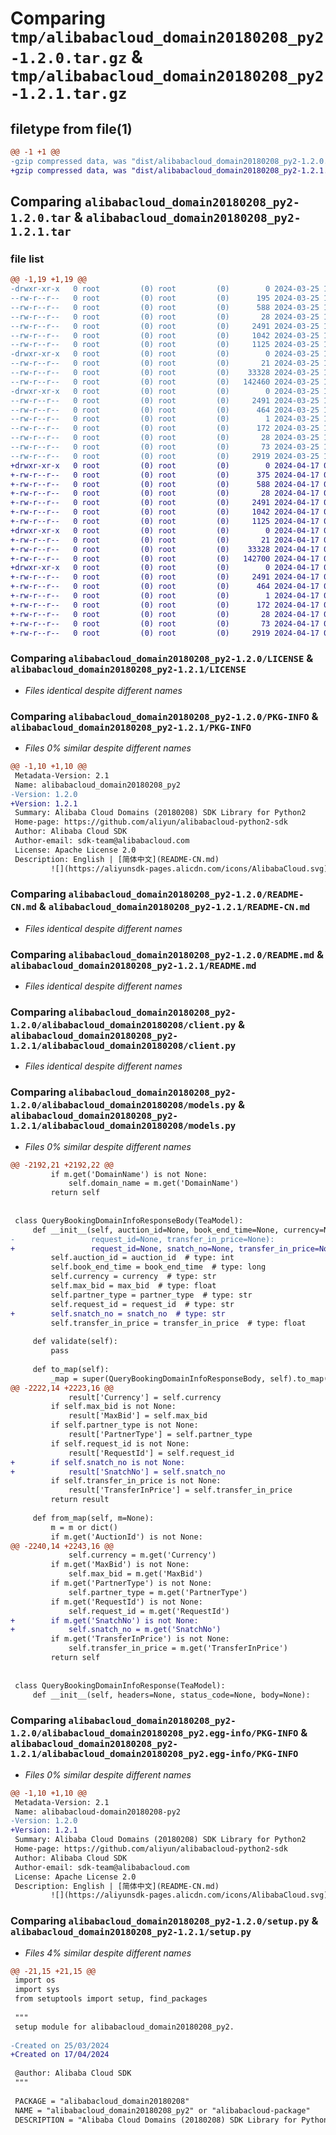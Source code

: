 # Comparing `tmp/alibabacloud_domain20180208_py2-1.2.0.tar.gz` & `tmp/alibabacloud_domain20180208_py2-1.2.1.tar.gz`

## filetype from file(1)

```diff
@@ -1 +1 @@
-gzip compressed data, was "dist/alibabacloud_domain20180208_py2-1.2.0.tar", last modified: Mon Mar 25 17:10:17 2024, max compression
+gzip compressed data, was "dist/alibabacloud_domain20180208_py2-1.2.1.tar", last modified: Wed Apr 17 03:24:37 2024, max compression
```

## Comparing `alibabacloud_domain20180208_py2-1.2.0.tar` & `alibabacloud_domain20180208_py2-1.2.1.tar`

### file list

```diff
@@ -1,19 +1,19 @@
-drwxr-xr-x   0 root         (0) root         (0)        0 2024-03-25 17:10:17.000000 alibabacloud_domain20180208_py2-1.2.0/
--rw-r--r--   0 root         (0) root         (0)      195 2024-03-25 17:10:17.000000 alibabacloud_domain20180208_py2-1.2.0/ChangeLog.md
--rw-r--r--   0 root         (0) root         (0)      588 2024-03-25 17:10:17.000000 alibabacloud_domain20180208_py2-1.2.0/LICENSE
--rw-r--r--   0 root         (0) root         (0)       28 2024-03-25 17:10:17.000000 alibabacloud_domain20180208_py2-1.2.0/MANIFEST.in
--rw-r--r--   0 root         (0) root         (0)     2491 2024-03-25 17:10:17.000000 alibabacloud_domain20180208_py2-1.2.0/PKG-INFO
--rw-r--r--   0 root         (0) root         (0)     1042 2024-03-25 17:10:17.000000 alibabacloud_domain20180208_py2-1.2.0/README-CN.md
--rw-r--r--   0 root         (0) root         (0)     1125 2024-03-25 17:10:17.000000 alibabacloud_domain20180208_py2-1.2.0/README.md
-drwxr-xr-x   0 root         (0) root         (0)        0 2024-03-25 17:10:17.000000 alibabacloud_domain20180208_py2-1.2.0/alibabacloud_domain20180208/
--rw-r--r--   0 root         (0) root         (0)       21 2024-03-25 17:10:17.000000 alibabacloud_domain20180208_py2-1.2.0/alibabacloud_domain20180208/__init__.py
--rw-r--r--   0 root         (0) root         (0)    33328 2024-03-25 17:10:17.000000 alibabacloud_domain20180208_py2-1.2.0/alibabacloud_domain20180208/client.py
--rw-r--r--   0 root         (0) root         (0)   142460 2024-03-25 17:10:17.000000 alibabacloud_domain20180208_py2-1.2.0/alibabacloud_domain20180208/models.py
-drwxr-xr-x   0 root         (0) root         (0)        0 2024-03-25 17:10:17.000000 alibabacloud_domain20180208_py2-1.2.0/alibabacloud_domain20180208_py2.egg-info/
--rw-r--r--   0 root         (0) root         (0)     2491 2024-03-25 17:10:17.000000 alibabacloud_domain20180208_py2-1.2.0/alibabacloud_domain20180208_py2.egg-info/PKG-INFO
--rw-r--r--   0 root         (0) root         (0)      464 2024-03-25 17:10:17.000000 alibabacloud_domain20180208_py2-1.2.0/alibabacloud_domain20180208_py2.egg-info/SOURCES.txt
--rw-r--r--   0 root         (0) root         (0)        1 2024-03-25 17:10:17.000000 alibabacloud_domain20180208_py2-1.2.0/alibabacloud_domain20180208_py2.egg-info/dependency_links.txt
--rw-r--r--   0 root         (0) root         (0)      172 2024-03-25 17:10:17.000000 alibabacloud_domain20180208_py2-1.2.0/alibabacloud_domain20180208_py2.egg-info/requires.txt
--rw-r--r--   0 root         (0) root         (0)       28 2024-03-25 17:10:17.000000 alibabacloud_domain20180208_py2-1.2.0/alibabacloud_domain20180208_py2.egg-info/top_level.txt
--rw-r--r--   0 root         (0) root         (0)       73 2024-03-25 17:10:17.000000 alibabacloud_domain20180208_py2-1.2.0/setup.cfg
--rw-r--r--   0 root         (0) root         (0)     2919 2024-03-25 17:10:17.000000 alibabacloud_domain20180208_py2-1.2.0/setup.py
+drwxr-xr-x   0 root         (0) root         (0)        0 2024-04-17 03:24:37.000000 alibabacloud_domain20180208_py2-1.2.1/
+-rw-r--r--   0 root         (0) root         (0)      375 2024-04-17 03:24:36.000000 alibabacloud_domain20180208_py2-1.2.1/ChangeLog.md
+-rw-r--r--   0 root         (0) root         (0)      588 2024-04-17 03:24:36.000000 alibabacloud_domain20180208_py2-1.2.1/LICENSE
+-rw-r--r--   0 root         (0) root         (0)       28 2024-04-17 03:24:36.000000 alibabacloud_domain20180208_py2-1.2.1/MANIFEST.in
+-rw-r--r--   0 root         (0) root         (0)     2491 2024-04-17 03:24:37.000000 alibabacloud_domain20180208_py2-1.2.1/PKG-INFO
+-rw-r--r--   0 root         (0) root         (0)     1042 2024-04-17 03:24:36.000000 alibabacloud_domain20180208_py2-1.2.1/README-CN.md
+-rw-r--r--   0 root         (0) root         (0)     1125 2024-04-17 03:24:36.000000 alibabacloud_domain20180208_py2-1.2.1/README.md
+drwxr-xr-x   0 root         (0) root         (0)        0 2024-04-17 03:24:37.000000 alibabacloud_domain20180208_py2-1.2.1/alibabacloud_domain20180208/
+-rw-r--r--   0 root         (0) root         (0)       21 2024-04-17 03:24:36.000000 alibabacloud_domain20180208_py2-1.2.1/alibabacloud_domain20180208/__init__.py
+-rw-r--r--   0 root         (0) root         (0)    33328 2024-04-17 03:24:36.000000 alibabacloud_domain20180208_py2-1.2.1/alibabacloud_domain20180208/client.py
+-rw-r--r--   0 root         (0) root         (0)   142700 2024-04-17 03:24:36.000000 alibabacloud_domain20180208_py2-1.2.1/alibabacloud_domain20180208/models.py
+drwxr-xr-x   0 root         (0) root         (0)        0 2024-04-17 03:24:37.000000 alibabacloud_domain20180208_py2-1.2.1/alibabacloud_domain20180208_py2.egg-info/
+-rw-r--r--   0 root         (0) root         (0)     2491 2024-04-17 03:24:37.000000 alibabacloud_domain20180208_py2-1.2.1/alibabacloud_domain20180208_py2.egg-info/PKG-INFO
+-rw-r--r--   0 root         (0) root         (0)      464 2024-04-17 03:24:37.000000 alibabacloud_domain20180208_py2-1.2.1/alibabacloud_domain20180208_py2.egg-info/SOURCES.txt
+-rw-r--r--   0 root         (0) root         (0)        1 2024-04-17 03:24:37.000000 alibabacloud_domain20180208_py2-1.2.1/alibabacloud_domain20180208_py2.egg-info/dependency_links.txt
+-rw-r--r--   0 root         (0) root         (0)      172 2024-04-17 03:24:37.000000 alibabacloud_domain20180208_py2-1.2.1/alibabacloud_domain20180208_py2.egg-info/requires.txt
+-rw-r--r--   0 root         (0) root         (0)       28 2024-04-17 03:24:37.000000 alibabacloud_domain20180208_py2-1.2.1/alibabacloud_domain20180208_py2.egg-info/top_level.txt
+-rw-r--r--   0 root         (0) root         (0)       73 2024-04-17 03:24:37.000000 alibabacloud_domain20180208_py2-1.2.1/setup.cfg
+-rw-r--r--   0 root         (0) root         (0)     2919 2024-04-17 03:24:36.000000 alibabacloud_domain20180208_py2-1.2.1/setup.py
```

### Comparing `alibabacloud_domain20180208_py2-1.2.0/LICENSE` & `alibabacloud_domain20180208_py2-1.2.1/LICENSE`

 * *Files identical despite different names*

### Comparing `alibabacloud_domain20180208_py2-1.2.0/PKG-INFO` & `alibabacloud_domain20180208_py2-1.2.1/PKG-INFO`

 * *Files 0% similar despite different names*

```diff
@@ -1,10 +1,10 @@
 Metadata-Version: 2.1
 Name: alibabacloud_domain20180208_py2
-Version: 1.2.0
+Version: 1.2.1
 Summary: Alibaba Cloud Domains (20180208) SDK Library for Python2
 Home-page: https://github.com/aliyun/alibabacloud-python2-sdk
 Author: Alibaba Cloud SDK
 Author-email: sdk-team@alibabacloud.com
 License: Apache License 2.0
 Description: English | [简体中文](README-CN.md)
         ![](https://aliyunsdk-pages.alicdn.com/icons/AlibabaCloud.svg)
```

### Comparing `alibabacloud_domain20180208_py2-1.2.0/README-CN.md` & `alibabacloud_domain20180208_py2-1.2.1/README-CN.md`

 * *Files identical despite different names*

### Comparing `alibabacloud_domain20180208_py2-1.2.0/README.md` & `alibabacloud_domain20180208_py2-1.2.1/README.md`

 * *Files identical despite different names*

### Comparing `alibabacloud_domain20180208_py2-1.2.0/alibabacloud_domain20180208/client.py` & `alibabacloud_domain20180208_py2-1.2.1/alibabacloud_domain20180208/client.py`

 * *Files identical despite different names*

### Comparing `alibabacloud_domain20180208_py2-1.2.0/alibabacloud_domain20180208/models.py` & `alibabacloud_domain20180208_py2-1.2.1/alibabacloud_domain20180208/models.py`

 * *Files 0% similar despite different names*

```diff
@@ -2192,21 +2192,22 @@
         if m.get('DomainName') is not None:
             self.domain_name = m.get('DomainName')
         return self
 
 
 class QueryBookingDomainInfoResponseBody(TeaModel):
     def __init__(self, auction_id=None, book_end_time=None, currency=None, max_bid=None, partner_type=None,
-                 request_id=None, transfer_in_price=None):
+                 request_id=None, snatch_no=None, transfer_in_price=None):
         self.auction_id = auction_id  # type: int
         self.book_end_time = book_end_time  # type: long
         self.currency = currency  # type: str
         self.max_bid = max_bid  # type: float
         self.partner_type = partner_type  # type: str
         self.request_id = request_id  # type: str
+        self.snatch_no = snatch_no  # type: str
         self.transfer_in_price = transfer_in_price  # type: float
 
     def validate(self):
         pass
 
     def to_map(self):
         _map = super(QueryBookingDomainInfoResponseBody, self).to_map()
@@ -2222,14 +2223,16 @@
             result['Currency'] = self.currency
         if self.max_bid is not None:
             result['MaxBid'] = self.max_bid
         if self.partner_type is not None:
             result['PartnerType'] = self.partner_type
         if self.request_id is not None:
             result['RequestId'] = self.request_id
+        if self.snatch_no is not None:
+            result['SnatchNo'] = self.snatch_no
         if self.transfer_in_price is not None:
             result['TransferInPrice'] = self.transfer_in_price
         return result
 
     def from_map(self, m=None):
         m = m or dict()
         if m.get('AuctionId') is not None:
@@ -2240,14 +2243,16 @@
             self.currency = m.get('Currency')
         if m.get('MaxBid') is not None:
             self.max_bid = m.get('MaxBid')
         if m.get('PartnerType') is not None:
             self.partner_type = m.get('PartnerType')
         if m.get('RequestId') is not None:
             self.request_id = m.get('RequestId')
+        if m.get('SnatchNo') is not None:
+            self.snatch_no = m.get('SnatchNo')
         if m.get('TransferInPrice') is not None:
             self.transfer_in_price = m.get('TransferInPrice')
         return self
 
 
 class QueryBookingDomainInfoResponse(TeaModel):
     def __init__(self, headers=None, status_code=None, body=None):
```

### Comparing `alibabacloud_domain20180208_py2-1.2.0/alibabacloud_domain20180208_py2.egg-info/PKG-INFO` & `alibabacloud_domain20180208_py2-1.2.1/alibabacloud_domain20180208_py2.egg-info/PKG-INFO`

 * *Files 0% similar despite different names*

```diff
@@ -1,10 +1,10 @@
 Metadata-Version: 2.1
 Name: alibabacloud-domain20180208-py2
-Version: 1.2.0
+Version: 1.2.1
 Summary: Alibaba Cloud Domains (20180208) SDK Library for Python2
 Home-page: https://github.com/aliyun/alibabacloud-python2-sdk
 Author: Alibaba Cloud SDK
 Author-email: sdk-team@alibabacloud.com
 License: Apache License 2.0
 Description: English | [简体中文](README-CN.md)
         ![](https://aliyunsdk-pages.alicdn.com/icons/AlibabaCloud.svg)
```

### Comparing `alibabacloud_domain20180208_py2-1.2.0/setup.py` & `alibabacloud_domain20180208_py2-1.2.1/setup.py`

 * *Files 4% similar despite different names*

```diff
@@ -21,15 +21,15 @@
 import os
 import sys
 from setuptools import setup, find_packages
 
 """
 setup module for alibabacloud_domain20180208_py2.
 
-Created on 25/03/2024
+Created on 17/04/2024
 
 @author: Alibaba Cloud SDK
 """
 
 PACKAGE = "alibabacloud_domain20180208"
 NAME = "alibabacloud_domain20180208_py2" or "alibabacloud-package"
 DESCRIPTION = "Alibaba Cloud Domains (20180208) SDK Library for Python2"
```

